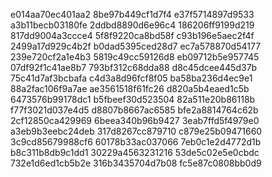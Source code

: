 e014aa70ec401aa2
8be97b449cf1d7f4
e37f5714897d9533
a3b11becb03180fe
2ddbd8890d6e96c4
186206ff9199d219
817dd9004a3ccce4
5f8f9220ca8bd58f
c93b196e5aec2f4f
2499a17d929c4b2f
b0dad5395ced28d7
ec7a578870d54177
239e720cf2a1e4b3
5819c49cc59126d8
eb09712b5e957745
07df92f1c41ae8b7
793bf312c68dda88
d8c45dcee445d37b
75c41d7af3bcbafa
c4d3a8d96fcf8f05
ba58ba236d4ec9e1
88a2fac106f9a7ae
ae3561518f61fc26
d820a5b4eaed1c5b
6473576b99178dc1
b5fbeef30d523504
82a511e20b86118b
f77f3021d037e4d5
d8807b8667ac6585
bfe2a8814764c62b
2cf12850ca429969
6beea340b96b9427
3eab7ffd5f4979e0
a3eb9b3eebc24deb
317d8267cc879710
c879e25b09471660
3c9cd85679988cf6
60178b33ac037066
7eb0c1e2d4772d1b
b8c311b8db9c1dd1
30229a4563231216
53de5c02e5e0cbdc
732e1d6ed1cb5b2e
316b3435704d7b08
fc5e87c0808bb0d9
